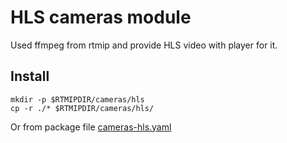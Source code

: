 # HLS cameras module

Used ffmpeg from rtmip and provide HLS video with player for it.

## Install

```shell
mkdir -p $RTMIPDIR/cameras/hls
cp -r ./* $RTMIPDIR/cameras/hls/
```

Or from package file [cameras-hls.yaml](cameras-hls.yaml)
